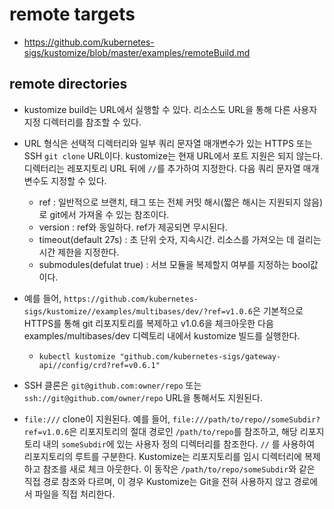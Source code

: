 # remote targets
- https://github.com/kubernetes-sigs/kustomize/blob/master/examples/remoteBuild.md

## remote directories

- kustomize build는 URL에서 실행할 수 있다. 리소스도 URL을 통해 다른 사용자 지정 디렉터리를 참조할 수 있다.
- URL 형식은 선택적 디렉터리와 일부 쿼리 문자열 매개변수가 있는 HTTPS 또는 SSH `git clone` URL이다. kustomize는 현재 URL에서 포트 지원은 되지 않는다. 디렉터리는 레포지토리 URL 뒤에 `//`를 추가하여 지정한다. 다음 쿼리 문자열 매개변수도 지정할 수 있다.
    - ref : 일반적으로 브랜치, 태그 또는 전체 커밋 해시(짧은 해시는 지원되지 않음)로 git에서 가져올 수 있는 참조이다.
    - version : ref와 동일하다. ref가 제공되면 무시된다.
    - timeout(default 27s) : 초 단위 숫자, 지속시간. 리소스를 가져오는 데 걸리는 시간 제한을 지정한다.
    - submodules(defulat true) : 서브 모듈을 복제할지 여부를 지정하는 bool값이다.
- 예를 들어, `https://github.com/kubernetes-sigs/kustomize//examples/multibases/dev/?ref=v1.0.6`은 기본적으로 HTTPS를 통해 git 리포지토리를 복제하고 v1.0.6을 체크아웃한 다음 examples/multibases/dev 디렉토리 내에서 kustomize 빌드를 실행한다.
    - `kubectl kustomize "github.com/kubernetes-sigs/gateway-api//config/crd?ref=v0.6.1"`
- SSH 클론은 `git@github.com:owner/repo` 또는 `ssh://git@github.com/owner/repo` URL을 통해서도 지원된다.

- `file:///` clone이 지원된다. 예를 들어, `file:///path/to/repo//someSubdir?ref=v1.0.6`은 리포지토리의 절대 경로인 `/path/to/repo`를 참조하고, 해당 리포지토리 내의 `someSubdir`에 있는 사용자 정의 디렉터리를 참조한다. `//` 를 사용하여 리포지토리의 루트를 구분한다. Kustomize는 리포지토리를 임시 디렉터리에 복제하고 참조를 새로 체크 아웃한다. 이 동작은 `/path/to/repo/someSubdir`와 같은 직접 경로 참조와 다르며, 이 경우 Kustomize는 Git을 전혀 사용하지 않고 경로에서 파일을 직접 처리한다.

